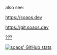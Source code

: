 also see:

https://soaos.dev

https://git.soaos.dev

[???](https://forum.soaos.dev)

[![soaos' GitHub stats](https://github-readme-stats.vercel.app/api?username=soaosdev)](https://github.com/anuraghazra/github-readme-stats)
